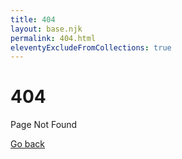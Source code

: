 ```yaml
---
title: 404
layout: base.njk
permalink: 404.html
eleventyExcludeFromCollections: true
---
```


# 404

Page Not Found

<a href="{{ '/' | url }}">Go back</a>